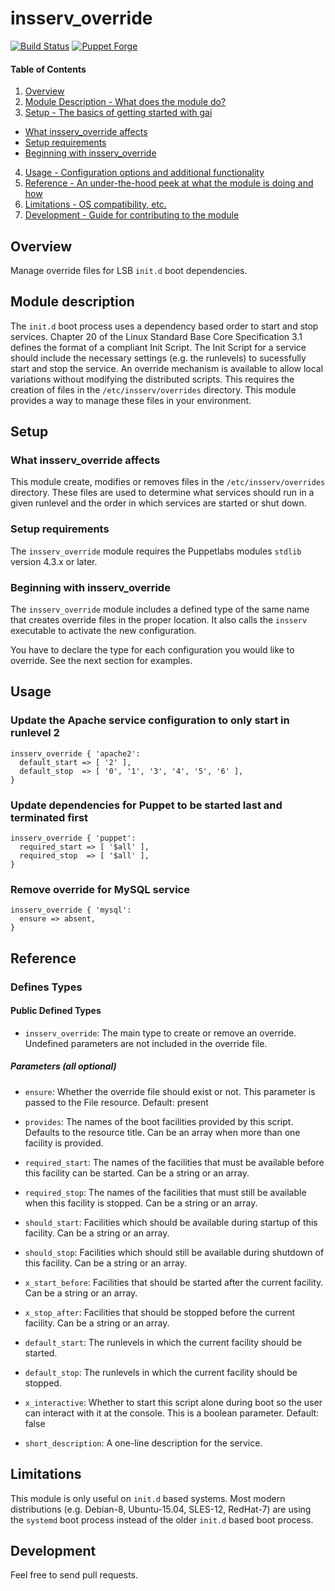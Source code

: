 # insserv_override

[![Build Status](https://travis-ci.org/smoeding/puppet-insserv_override.svg?branch=master)](https://travis-ci.org/smoeding/puppet-insserv_override)
[![Puppet Forge](http://img.shields.io/puppetforge/v/stm/insserv_override.svg)](https://forge.puppetlabs.com/stm/insserv_override)

#### Table of Contents

1. [Overview](#overview)
2. [Module Description - What does the module do?](#module-description)
3. [Setup - The basics of getting started with gai](#setup)
* [What insserv_override affects](#what-insserv_override-affects)
* [Setup requirements](#setup-requirements)
* [Beginning with insserv_override](#beginning-with-insserv_override)
4. [Usage - Configuration options and additional functionality](#usage)
5. [Reference - An under-the-hood peek at what the module is doing and how](#reference)
5. [Limitations - OS compatibility, etc.](#limitations)
6. [Development - Guide for contributing to the module](#development)

## Overview

Manage override files for LSB `init.d` boot dependencies.

## Module description

The `init.d` boot process uses a dependency based order to start and stop services. Chapter 20 of the Linux Standard Base Core Specification 3.1 defines the format of a compliant Init Script. The Init Script for a service should include the necessary settings (e.g. the runlevels) to sucessfully start and stop the service. An override mechanism is available to allow local variations without modifying the distributed scripts. This requires the creation of files in the `/etc/insserv/overrides` directory. This module provides a way to manage these files in your environment.

## Setup

### What insserv_override affects

This module create, modifies or removes files in the `/etc/insserv/overrides` directory. These files are used to determine what services should run in a given runlevel and the order in which services are started or shut down.

### Setup requirements

The `insserv_override` module requires the Puppetlabs modules `stdlib` version 4.3.x or later.

### Beginning with insserv_override

The `insserv_override` module includes a defined type of the same name that creates override files in the proper location. It also calls the `insserv` executable to activate the new configuration.

You have to declare the type for each configuration you would like to override. See the next section for examples.

## Usage

### Update the Apache service configuration to only start in runlevel 2

```puppet
insserv_override { 'apache2':
  default_start => [ '2' ],
  default_stop  => [ '0', '1', '3', '4', '5', '6' ],
}
```

### Update dependencies for Puppet to be started last and terminated first

```puppet
insserv_override { 'puppet':
  required_start => [ '$all' ],
  required_stop  => [ '$all' ],
}
```

### Remove override for MySQL service

```puppet
insserv_override { 'mysql':
  ensure => absent,
}
```

## Reference

### Defines Types

#### Public Defined Types

* `insserv_override`: The main type to create or remove an override. Undefined parameters are not included in the override file.

##### Parameters (all optional)

* `ensure`: Whether the override file should exist or not. This parameter is passed to the File resource. Default: present

* `provides`: The names of the boot facilities provided by this script. Defaults to the resource title. Can be an array when more than one facility is provided.

* `required_start`: The names of the facilities that must be available before this facility can be started. Can be a string or an array.

* `required_stop`: The names of the facilities that must still be available when this facility is stopped. Can be a string or an array.

* `should_start`: Facilities which should be available during startup of this facility. Can be a string or an array.

* `should_stop`: Facilities which should still be available during shutdown of this facility. Can be a string or an array.

* `x_start_before`: Facilities that should be started after the current facility. Can be a string or an array.

* `x_stop_after`: Facilities that should be stopped before the current facility. Can be a string or an array.

* `default_start`: The runlevels in which the current facility should be started.

* `default_stop`: The runlevels in which the current facility should be stopped.

* `x_interactive`: Whether to start this script alone during boot so the user can interact with it at the console. This is a boolean parameter. Default: false

* `short_description`: A one-line description for the service.

## Limitations

This module is only useful on `init.d` based systems. Most modern distributions (e.g. Debian-8, Ubuntu-15.04, SLES-12, RedHat-7) are using the `systemd` boot process instead of the older `init.d` based boot process.

## Development

Feel free to send pull requests.
